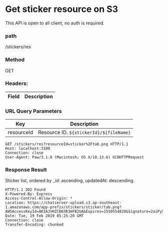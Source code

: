 # Get sticker resource on S3
This API is open to all client, no auth is required.

### path
/stickers/res

### Method
GET

### Headers:

| Field         | Description  |
| ------------- | ------------ |

### URL Query Parameters
| Key           | Description  |
| ------------- | ------------ |
| resourceId    | Resource ID. `${stickerId}/${fileName}`  |


```
GET /stickers/res?resourceId=sticker%2Ftab.png HTTP/1.1
Host: localhost:3100
Connection: close
User-Agent: Paw/3.1.8 (Macintosh; OS X/10.13.6) GCDHTTPRequest
```

### Response Result
Sticker list, ordered by _id: ascending, updatedAt: descending.

```http
HTTP/1.1 302 Found
X-Powered-By: Express
Access-Control-Allow-Origin: *
Location: https://chatserver-upload.s3.ap-southeast-1.amazonaws.com/app-prefix/stickers/sticker/tab.png?AWSAccessKeyId=AKIAJVHZCB65R3HFB2UA&Expires=1550554820&Signature=2aiPySjNyrp013A6aRsQmRobK2U%3D
Date: Tue, 19 Feb 2019 05:25:20 GMT
Connection: close
Transfer-Encoding: chunked

```